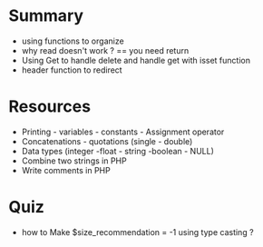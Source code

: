 
# Summary
 *  using functions to organize
 *  why read doesn't work ? == you need return
 * Using Get to handle delete and handle get with isset function
 * header function to redirect

# Resources
- Printing - variables - constants - Assignment operator
- Concatenations - quotations (single - double)
- Data types (integer -float - string -boolean - NULL)
- Combine two strings in PHP
- Write comments in PHP

# Quiz
- how to Make $size_recommendation = -1 using type casting ?


